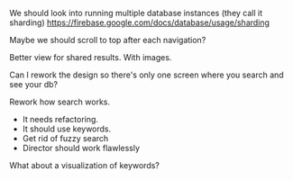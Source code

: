 We should look into running multiple database instances (they call it sharding) https://firebase.google.com/docs/database/usage/sharding

Maybe we should scroll to top after each navigation?

Better view for shared results. With images.

Can I rework the design so there's only one screen where you search and see your db?

Rework how search works.
  - It needs refactoring.
  - It should use keywords.
  - Get rid of fuzzy search
  - Director should work flawlessly

What about a visualization of keywords?